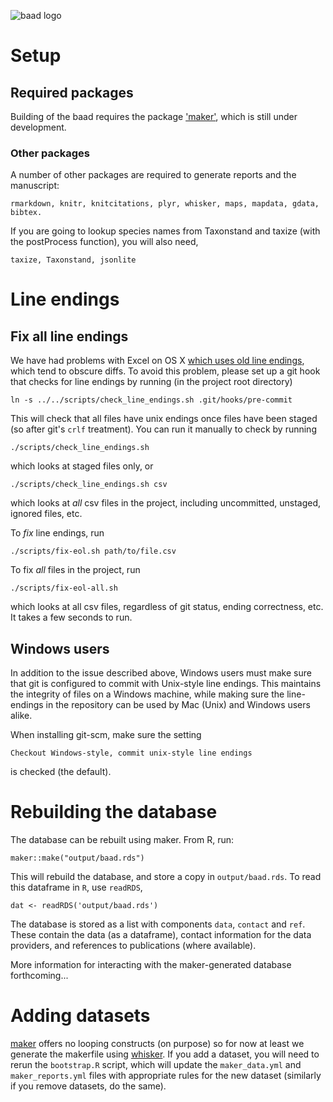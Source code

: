 ![baad logo](https://github.com/dfalster/baad/raw/master/extra/baad.png)

# Setup

## Required packages

Building of the baad requires the package ['maker'](https://github.com/richfitz/maker), which is still under development.

### Other packages

A number of other packages are required to generate reports and the manuscript:

    rmarkdown, knitr, knitcitations, plyr, whisker, maps, mapdata, gdata, bibtex.

If you are going to lookup species names from Taxonstand and taxize (with the postProcess function), you will also need,

    taxize, Taxonstand, jsonlite

# Line endings

## Fix all line endings

We have had problems with Excel on OS X [which uses old line endings](http://developmentality.wordpress.com/2010/12/06/excel-2008-for-macs-csv-bug/), which tend to obscure diffs.  To avoid this problem, please set up a git hook that checks for line endings by running (in the project root directory)

```
ln -s ../../scripts/check_line_endings.sh .git/hooks/pre-commit
```

This will check that all files have unix endings once files have been staged (so after git's `crlf` treatment).  You can run it manually to check by running

```
./scripts/check_line_endings.sh
```

which looks at staged files only, or

```
./scripts/check_line_endings.sh csv
```

which looks at *all* csv files in the project, including uncommitted, unstaged, ignored files, etc.

To *fix* line endings, run

```
./scripts/fix-eol.sh path/to/file.csv
```
To fix *all* files in the project, run

```
./scripts/fix-eol-all.sh
```

which looks at all csv files, regardless of git status, ending correctness, etc.  It takes a few seconds to run.

## Windows users

In addition to the issue described above, Windows users must make sure that git is configured to commit with Unix-style line endings. This maintains the integrity of files on a Windows machine, while making sure the line-endings in the repository can be used by Mac (Unix) and Windows users alike.

When installing git-scm, make sure the setting

    Checkout Windows-style, commit unix-style line endings

is checked (the default).


# Rebuilding the database

The database can be rebuilt using maker. From R, run:

```
maker::make("output/baad.rds")
````

This will rebuild the database, and store a copy in `output/baad.rds`. To read this dataframe in `R`, use `readRDS`,

```
dat <- readRDS('output/baad.rds')
```

The database is stored as a list with components `data`, `contact` and `ref`. These contain the data (as a dataframe), contact information for the data providers, and references to publications (where available).

More information for interacting with the maker-generated database forthcoming...

# Adding datasets

[maker](https://github.com/richfitz/maker) offers no looping constructs (on purpose) so for now at least we generate the makerfile using [whisker](https://github.com/edwindj/whisker).  If you add a dataset, you will need to rerun the `bootstrap.R` script, which will update the `maker_data.yml` and `maker_reports.yml` files with appropriate rules for the new dataset (similarly if you remove datasets, do the same).
